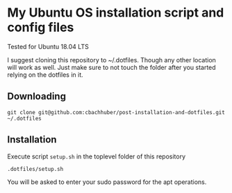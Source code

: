 # My Ubuntu OS installation script and config files

Tested for Ubuntu 18.04 LTS

I suggest cloning this repository to ~/.dotfiles. Though any other location will work as well. Just make sure to not touch the folder after you started relying on the dotfiles in it.

## Downloading

```
git clone git@github.com:cbachhuber/post-installation-and-dotfiles.git ~/.dotfiles
```

## Installation

Execute script `setup.sh` in the toplevel folder of this repository

```
.dotfiles/setup.sh
```

You will be asked to enter your sudo password for the apt operations.
